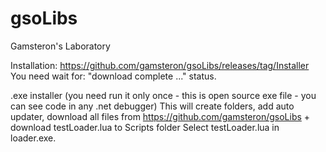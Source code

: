 # gsoLibs
Gamsteron's Laboratory

Installation: https://github.com/gamsteron/gsoLibs/releases/tag/Installer
You need wait for: "download complete ..." status.

.exe installer (you need run it only once - this is open source exe file - you can see code in any .net debugger)
This will create folders, add auto updater, download all files from https://github.com/gamsteron/gsoLibs  +  download testLoader.lua to Scripts folder
Select testLoader.lua in loader.exe.
